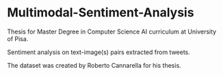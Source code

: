 # Multimodal-Sentiment-Analysis

Thesis for Master Degree in Computer Science AI curriculum at University of Pisa.<br>

Sentiment analysis on text-image(s) pairs extracted from tweets.<br>

The dataset was created by Roberto Cannarella for his thesis.
